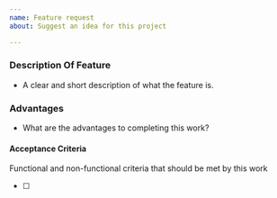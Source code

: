 ```yaml
---
name: Feature request
about: Suggest an idea for this project

---
```


### Description Of Feature

* A clear and short description of what the feature is.

### Advantages

* What are the advantages to completing this work?

#### Acceptance Criteria

Functional and non-functional criteria that should be met by this work

- [ ] 